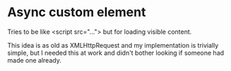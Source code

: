 # Async custom element

Tries to be like &lt;script src="..."&gt; but for loading visible content.

This idea is as old as XMLHttpRequest and my implementation is trivially simple, but I needed this at work and didn't bother looking if someone had made one already.